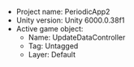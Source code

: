 <!-- UNITY CODE ASSIST INSTRUCTIONS START -->
- Project name: PeriodicApp2
- Unity version: Unity 6000.0.38f1
- Active game object:
  - Name: UpdateDataController
  - Tag: Untagged
  - Layer: Default
<!-- UNITY CODE ASSIST INSTRUCTIONS END -->